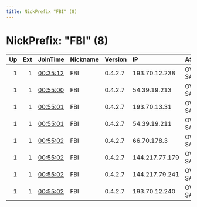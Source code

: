 ```yaml
---
title: NickPrefix "FBI" (8)
---
```


# NickPrefix: "FBI" (8)

|   Up |   Ext | JoinTime                                                                                            | Nickname   | Version   | IP             | AS      | CC   |   ORp |   Dirp | OS    | Contact                  |   eFamMembers |
|-----:|------:|:----------------------------------------------------------------------------------------------------|:-----------|:----------|:---------------|:--------|:-----|------:|-------:|:------|:-------------------------|--------------:|
|    1 |     1 | [00:35:12](https://metrics.torproject.org/rs.html#details/CECD117B1587DB82130EA968C522E50316192998) | FBI        | 0.4.2.7   | 193.70.12.238  | OVH SAS | fr   |   443 |      0 | Linux | fbirelays@protonmail.com |             8 |
|    1 |     1 | [00:55:00](https://metrics.torproject.org/rs.html#details/B829032A7C068F6DCC4A09AC39F560F5B646B3B4) | FBI        | 0.4.2.7   | 54.39.19.213   | OVH SAS | ca   |   443 |      0 | Linux | fbirelays@protonmail.com |             8 |
|    1 |     1 | [00:55:01](https://metrics.torproject.org/rs.html#details/ADEBE83ED5D2AD3783EAFA5219485C698DDE387C) | FBI        | 0.4.2.7   | 193.70.13.31   | OVH SAS | fr   |   443 |      0 | Linux | fbirelays@protonmail.com |             8 |
|    1 |     1 | [00:55:01](https://metrics.torproject.org/rs.html#details/D15B1FADF2C6A1B195CAEF89D21F32F5787F5CFE) | FBI        | 0.4.2.7   | 54.39.19.211   | OVH SAS | ca   |   443 |      0 | Linux | fbirelays@protonmail.com |             8 |
|    1 |     1 | [00:55:02](https://metrics.torproject.org/rs.html#details/158AFE2E64664ADC75EAF1A1721701B87C51982C) | FBI        | 0.4.2.7   | 66.70.178.3    | OVH SAS | ca   |   443 |      0 | Linux | fbirelays@protonmail.com |             8 |
|    1 |     1 | [00:55:02](https://metrics.torproject.org/rs.html#details/2CCC25E4908A0F35DB38F531754189E1FF51F95B) | FBI        | 0.4.2.7   | 144.217.77.179 | OVH SAS | ca   |   443 |      0 | Linux | fbirelays@protonmail.com |             8 |
|    1 |     1 | [00:55:02](https://metrics.torproject.org/rs.html#details/58A0C69EFC1A2AC30585A4C7A8801E0A4B9E66F6) | FBI        | 0.4.2.7   | 144.217.79.241 | OVH SAS | ca   |   443 |      0 | Linux | fbirelays@protonmail.com |             8 |
|    1 |     1 | [00:55:02](https://metrics.torproject.org/rs.html#details/88448C04864C903CA37FACA2B0EFE6CE39AD4756) | FBI        | 0.4.2.7   | 193.70.12.240  | OVH SAS | fr   |   443 |      0 | Linux | fbirelays@protonmail.com |             8 |
